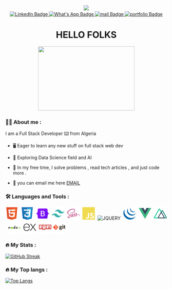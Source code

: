 <div id="header" align="center">
  <img src="https://media.giphy.com/media/IpeYSEZshTefe/giphy.gif" width="200"/>

</div>
<div id="badges" align="center">
  <a href="https://www.linkedin.com/in/khalil-t-19aa42191/">
    <img src="https://img.shields.io/badge/LinkedIn-blue?style=for-the-badge&logo=linkedin&logoColor=white" alt="LinkedIn Badge"/>
    
  </a>
   <a href="https://api.whatsapp.com/send?phone=213556494875&text=hello%20nice%20to%20hear%20that%20you%20want%20text%20me%20">
    <img src="https://img.shields.io/badge/whatsapp-green?style=for-the-badge&logo=whatsapp&logoColor=white" alt="What's App Badge"/>
  </a>
   <a href="mailto:khalil.1@aol.com">
    <img src="https://img.shields.io/badge/email-white?style=for-the-badge&logo=mail&logoColor=black" alt="mail Badge"/>
  </a>
   <a href="https://khalil-tahraoui.netlify.app/">
    <img src="https://img.shields.io/badge/portfolio-white?style=for-the-badge&logo=portfolio&logoColor=black" alt="portfolio Badge"/>
  </a>
  </div>
  
  


  
  <h1 align='center'>
HELLO FOLKS
  
</h1>
<div align="center">
<img src="https://media.giphy.com/media/xT9IgzoKnwFNmISR8I/giphy.gif" width="300" height ="200"/>
</div>




### :man_technologist:  About me :
I am a Full Stack Developer :keyboard: from Algeria 

- :desktop_computer: Eager to learn any new stuff on full stack web dev

- :flashlight: Exploring Data Science field and AI

- :large_blue_diamond: In my free time, I solve problems , read tech articles , and just code more .

- :email: you can email me here <a href="mailto:khalil.1@aol.com"> EMAIL </a>

### :hammer_and_wrench: Languages and Tools :

<div>
  <img src="https://github.com/devicons/devicon/blob/master/icons/html5/html5-original.svg" title="HTML5" alt="HTML5" width="40" height="40"/>&nbsp;
  <img src="https://github.com/devicons/devicon/blob/master/icons/css3/css3-original.svg" title="CSS3" alt="CSS3" width="40" height="40"/>&nbsp;
  <img src="https://github.com/devicons/devicon/blob/master/icons/bootstrap/bootstrap-original.svg" title="Bootstrap" alt="Bootstrap" width="40" height="40"/>&nbsp;
  <img src="https://github.com/devicons/devicon/blob/master/icons/tailwindcss/tailwindcss-plain.svg" title="TailwindCSS" alt="TailwindCSS" width="40" height="40"/>&nbsp;
  <img src="https://github.com/devicons/devicon/blob/master/icons/sass/sass-original.svg" title="SASS" alt="SASS" width="40" height="40"/>&nbsp;
  <img src="https://github.com/devicons/devicon/blob/master/icons/javascript/javascript-plain.svg" title="JavaScript" alt="JavaScript " width="40" height="40"/>&nbsp;
  <img src="https://cdn.worldvectorlogo.com/logos/gsap-greensock.svg"  title="JQUERY" alt="JQUERY" width="40" height="40"/>&nbsp;
  <img src="https://github.com/devicons/devicon/blob/master/icons/jquery/jquery-original.svg"  title="JQUERY" alt="JQUERY" width="40" height="40"/>&nbsp;
  <img src="https://github.com/devicons/devicon/blob/master/icons/vuejs/vuejs-original.svg" title="VUEJS" alt="VueJS" width="40" height="40"/>&nbsp;
  <img src="https://github.com/devicons/devicon/blob/master/icons/nuxtjs/nuxtjs-original.svg" title="NuxtJS" alt="NuxtJS" width="40" height="40"/>&nbsp;
  <img src="https://github.com/devicons/devicon/blob/master/icons/nodejs/nodejs-original-wordmark.svg" title="NodeJS" alt="NodeJS" width="40" height="40"/>&nbsp;
  <img src="https://github.com/devicons/devicon/blob/master/icons/express/express-original.svg" title="Express" alt="express" width="40" height="40"/>&nbsp;
  <img src="https://github.com/devicons/devicon/blob/master/icons/npm/npm-original-wordmark.svg" title="Git" **alt="Git" width="40" height="40"/>
  <img src="https://github.com/devicons/devicon/blob/master/icons/git/git-original-wordmark.svg" title="Git" **alt="Git" width="40" height="40"/>
</div>


### :fire: My Stats :

[![GitHub Streak](http://github-readme-streak-stats.herokuapp.com?user=computerGuy11&theme=dark&background=000000)](https://git.io/streak-stats)

### :fire: My Top langs :
[![Top Langs](https://github-readme-stats.vercel.app/api/top-langs/?username=computerGuy11&layout=compact&theme=vision-friendly-dark)](https://github.com/anuraghazra/github-readme-stats)



